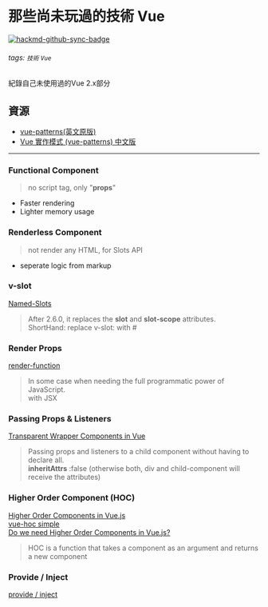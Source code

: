 那些尚未玩過的技術 Vue
===


[![hackmd-github-sync-badge](https://hackmd.io/uVKHYi5dR7mKd7J-OtOWAQ/badge)](https://hackmd.io/uVKHYi5dR7mKd7J-OtOWAQ)

###### tags: `技術` `Vue`

紀錄自己未使用過的Vue 2.x部分

## 資源


* [vue-patterns(英文原版)](https://github.com/learn-vuejs/vue-patterns)
* [Vue 實作模式 (vue-patterns) 中文版](https://github.com/yoyoys/vue-patterns-cht)

---

### Functional Component

>  no script tag, only "**props**"

* Faster rendering
* Lighter memory usage

### Renderless Component

>  not render any HTML, for Slots API

 * seperate logic from markup

### v-slot

[Named-Slots](https://vuejs.org/v2/guide/components-slots.html#Named-Slots)

> After 2.6.0, it replaces the **slot** and **slot-scope** attributes.<br/>
> ShortHand: replace v-slot: with #


### Render Props

[render-function](https://vuejs.org/v2/guide/render-function.html)

> In some case when needing the full programmatic power of JavaScript.<br/>
> with JSX


### Passing Props & Listeners

[Transparent Wrapper Components in Vue](https://zendev.com/2018/05/31/transparent-wrapper-components-in-vue.html)

> Passing props and listeners to a child component without having to declare all.<br/>
> **inheritAttrs** :false (otherwise both, div and child-component will receive the attributes)


### Higher Order Component (HOC)

[Higher Order Components in Vue.js](https://medium.com/bethink-pl/higher-order-components-in-vue-js-a79951ac9176) <br/>
[vue-hoc simple](https://github.com/bognix/vue-hoc) <br/>
[Do we need Higher Order Components in Vue.js?](https://medium.com/bethink-pl/do-we-need-higher-order-components-in-vue-js-87c0aa608f48)

> HOC is a function that takes a component as an argument and returns a new component


### Provide / Inject

[provide / inject](https://vuejs.org/v2/api/#provide-inject)


